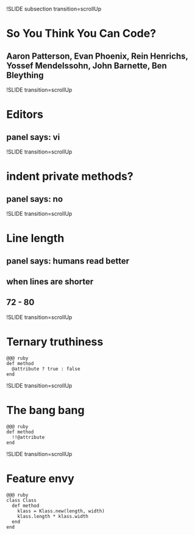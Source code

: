 !SLIDE subsection transition=scrollUp
# So You Think You Can Code?
## Aaron Patterson, Evan Phoenix, Rein Henrichs, Yossef Mendelssohn, John Barnette, Ben Bleything

!SLIDE transition=scrollUp
# Editors
## panel says: vi

!SLIDE transition=scrollUp
# indent private methods?
## panel says: no

!SLIDE transition=scrollUp
# Line length
## panel says: humans read better
## when lines are shorter
## 72 - 80


!SLIDE transition=scrollUp
# Ternary truthiness

    @@@ ruby
    def method
      @attribute ? true : false
    end

!SLIDE transition=scrollUp
# The bang bang

    @@@ ruby
    def method
      !!@attribute
    end

!SLIDE transition=scrollUp
# Feature envy

    @@@ ruby
    class Class
      def method
        klass = Klass.new(length, width)
        klass.length * klass.width
      end
    end
